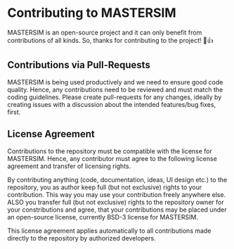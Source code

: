 # Contributing to MASTERSIM

MASTERSIM is an open-source project and it can only benefit from contributions of all kinds. So, thanks for contributing to the project! :tada::+1:

## Contributions via Pull-Requests

MASTERSIM is being used productively and we need to ensure good code quality. Hence, any contributions need to be reviewed and must match the coding guidelines. 
Please create pull-requests for any changes, ideally by creating issues with a discussion about the intended features/bug fixes, first.

## License Agreement

Contributions to the repository must be compatible with the license for MASTERSIM. Hence, any contributor must agree to the following license agreement and transfer of licensing rights.

By contributing anything (code, documentation, ideas, UI design etc.) to the repository, you as author keep full (but not exclusive) rights to your contribution. This way you may use
your contribution freely anywhere else. ALSO you transfer full (but not exclusive) rights to the repository owner for your constributions and agree, that your contributions may be placed 
under an open-source license, currently BSD-3 license for MASTERSIM.

This license agreement applies automatically to all contributions made directly to the repository by authorized developers.
